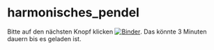 # harmonisches_pendel

Bitte auf den nächsten Knopf klicken [![Binder](https://mybinder.org/badge_logo.svg)](https://mybinder.org/v2/gh/Koppeprojects/harmonisches_pendel/tree/main/HEAD). Das könnte 3 Minuten dauern bis es geladen ist.
